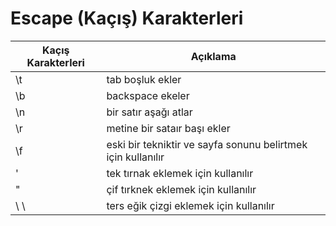 # Escape (Kaçış) Karakterleri

|Kaçış Karakterleri|Açıklama|
|-|-|
|\t|tab boşluk ekler|
|\b|backspace ekeler|
|\n|bir satır aşağı atlar|
|\r|metine bir sataır başı ekler|
|\f|eski bir tekniktir ve sayfa sonunu belirtmek için kullanılır|
|\'|tek tırnak eklemek için kullanılır|
|\"|çif tırknek eklemek için kullanılır|
| \ \ |ters eğik çizgi eklemek için kullanılır|




